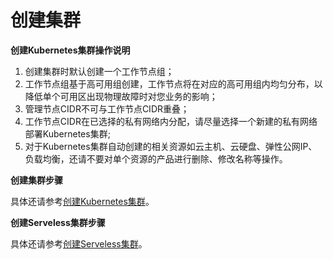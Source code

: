 
# 创建集群

**创建Kubernetes集群操作说明**

 1. 创建集群时默认创建一个工作节点组；
 2. 工作节点组基于高可用组创建，工作节点将在对应的高可用组内均匀分布，以降低单个可用区出现物理故障时对您业务的影响；
 3. 管理节点CIDR不可与工作节点CIDR重叠；
 4. 工作节点CIDR在已选择的私有网络内分配，请尽量选择一个新建的私有网络部署Kubernetes集群;
 5. 对于Kubernetes集群自动创建的相关资源如云主机、云硬盘、弹性公网IP、负载均衡，还请不要对单个资源的产品进行删除、修改名称等操作。

**创建集群步骤**

   具体还请参考[创建Kubernetes集群](https://docs.jdcloud.com/cn/jcs-for-kubernetes/create-to-cluster)。
   

**创建Serveless集群步骤**

  具体还请参考[创建Serveless集群](https://docs.jdcloud.com/cn/jcs-for-kubernetes/create-serveless-cluster)。
